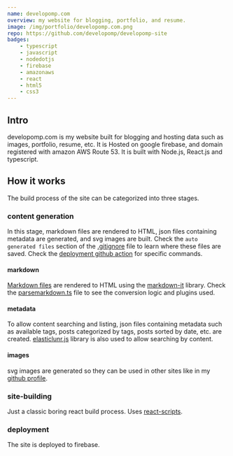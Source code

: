 ```yaml
---
name: developomp.com
overview: my website for blogging, portfolio, and resume.
image: /img/portfolio/developomp.com.png
repo: https://github.com/developomp/developomp-site
badges:
    - typescript
    - javascript
    - nodedotjs
    - firebase
    - amazonaws
    - react
    - html5
    - css3
---
```


## Intro

developomp.com is my website built for blogging and hosting data such as images, portfolio, resume, etc.
It is Hosted on google firebase, and domain registered with amazon AWS Route 53.
It is built with Node.js, React.js and typescript.

## How it works

The build process of the site can be categorized into three stages.

### content generation

In this stage, markdown files are rendered to HTML, json files containing metadata are generated, and svg images are built.
Check the `auto generated files` section of the [.gitignore](https://github.com/developomp/developomp-site/blob/master/.gitignore#L4) file to learn where these files are saved.
Check the [deployment github action](https://github.com/developomp/developomp-site/blob/master/.github/workflows/firebase-hosting-deploy.yml) for specific commands.

#### markdown

[Markdown files](https://github.com/developomp/developomp-site/tree/master/source/markdown) are rendered to HTML using the [markdown-it](https://github.com/markdown-it/markdown-it) library.
Check the [parsemarkdown.ts](https://github.com/developomp/developomp-site/blob/master/source/generate/parseMarkdown.ts) file to see the conversion logic and plugins used.

#### metadata

To allow content searching and listing, json files containing metadata such as available tags, posts categorized by tags, posts sorted by date, etc. are created.
[elasticlunr.js](https://github.com/weixsong/elasticlunr.js) library is also used to allow searching by content.

#### images

svg images are generated so they can be used in other sites like in my [github profile](https://github.com/developomp#skills).

### site-building

Just a classic boring react build process. Uses [react-scripts](https://www.npmjs.com/package/react-scripts).

### deployment

The site is deployed to firebase.
